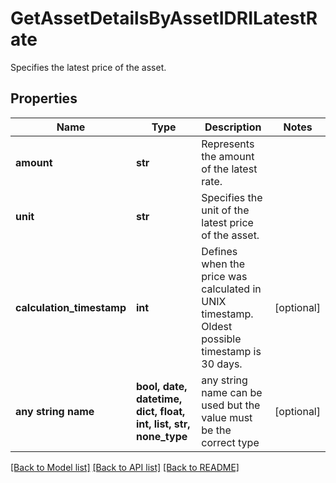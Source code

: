 # GetAssetDetailsByAssetIDRILatestRate

Specifies the latest price of the asset.

## Properties
Name | Type | Description | Notes
------------ | ------------- | ------------- | -------------
**amount** | **str** | Represents the amount of the latest rate. | 
**unit** | **str** | Specifies the unit of the latest price of the asset. | 
**calculation_timestamp** | **int** | Defines when the price was calculated in UNIX timestamp. Oldest possible timestamp is 30 days. | [optional] 
**any string name** | **bool, date, datetime, dict, float, int, list, str, none_type** | any string name can be used but the value must be the correct type | [optional]

[[Back to Model list]](../README.md#documentation-for-models) [[Back to API list]](../README.md#documentation-for-api-endpoints) [[Back to README]](../README.md)


